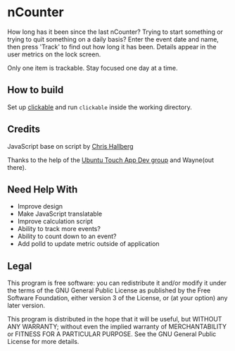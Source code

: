 # nCounter

How long has it been since the last nCounter? Trying to start something or trying to quit something on a daily basis? Enter the event date and name, then press 'Track' to find out how long it has been. Details appear in the user metrics on the lock screen.

Only one item is trackable. Stay focused one day at a time.

## How to build

Set up [clickable](https://github.com/bhdouglass/clickable) and run `clickable` inside the working directory.

## Credits

JavaScript base on script by [Chris Hallberg](https://javascriptsource.com/days-since/)

Thanks to the help of the [Ubuntu Touch App Dev group](https://t.me/UbuntuAppDevEN) and Wayne(out there).

## Need Help With

* Improve design
* Make JavaScript translatable
* Improve calculation script
* Ability to track more events?
* Ability to count down to an event?
* Add polld to update metric outside of application

## Legal

This program is free software: you can redistribute it and/or modify
it under the terms of the GNU General Public License as published by
the Free Software Foundation, either version 3 of the License, or
(at your option) any later version.

This program is distributed in the hope that it will be useful,
but WITHOUT ANY WARRANTY; without even the implied warranty of
MERCHANTABILITY or FITNESS FOR A PARTICULAR PURPOSE.  See the
GNU General Public License for more details.
